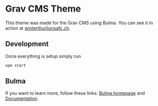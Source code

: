 # Grav CMS Theme

This theme was made for the Grav CMS using Bulma.
You can see it in action at [winterthurlionsafc.ch](winterthurlionsafc.ch).

## Development

Once everything is setup simply run

```sh
npm start
```

## Bulma
If you want to learn more, follow these links: [Bulma homepage](http://bulma.io) and [Documentation](http://bulma.io/documentation/overview/start/).
